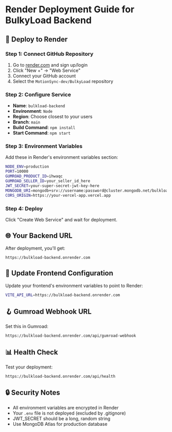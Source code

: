 # Render Deployment Guide for BulkyLoad Backend

## 🚀 **Deploy to Render**

### **Step 1: Connect GitHub Repository**
1. Go to [render.com](https://render.com) and sign up/login
2. Click "New +" → "Web Service"
3. Connect your GitHub account
4. Select the `MotionSync-dev/BulkyLoad` repository

### **Step 2: Configure Service**
- **Name**: `bulkload-backend`
- **Environment**: `Node`
- **Region**: Choose closest to your users
- **Branch**: `main`
- **Build Command**: `npm install`
- **Start Command**: `npm start`

### **Step 3: Environment Variables**
Add these in Render's environment variables section:

```bash
NODE_ENV=production
PORT=10000
GUMROAD_PRODUCT_ID=ihwaqc
GUMROAD_SELLER_ID=your_seller_id_here
JWT_SECRET=your-super-secret-jwt-key-here
MONGODB_URI=mongodb+srv://username:password@cluster.mongodb.net/bulkload
CORS_ORIGIN=https://your-vercel-app.vercel.app
```

### **Step 4: Deploy**
Click "Create Web Service" and wait for deployment.

## 🌐 **Your Backend URL**
After deployment, you'll get:
```
https://bulkload-backend.onrender.com
```

## 🔗 **Update Frontend Configuration**
Update your frontend's environment variables to point to Render:
```bash
VITE_API_URL=https://bulkload-backend.onrender.com
```

## 🪝 **Gumroad Webhook URL**
Set this in Gumroad:
```
https://bulkload-backend.onrender.com/api/gumroad-webhook
```

## 📊 **Health Check**
Test your deployment:
```
https://bulkload-backend.onrender.com/api/health
```

## 🔒 **Security Notes**
- All environment variables are encrypted in Render
- Your `.env` file is not deployed (excluded by .gitignore)
- JWT_SECRET should be a long, random string
- Use MongoDB Atlas for production database
